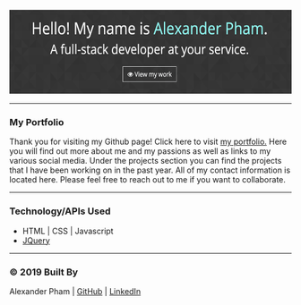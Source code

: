 <p align="center"><img width="600" height="150" src="images/portfolio.png" width="100%"/></p>

---
### My Portfolio
Thank you for visiting my Github page! Click here to visit [my portfolio.](https://925work.github.io/polished-portfolio/) Here you will find out more about me and my passions as well as links to my various social media. Under the projects section you can find the projects that I have been working on in the past year. All of my contact information is located here. Please feel free to reach out to me if you want to collaborate.

---
### Technology/APIs Used
* HTML | CSS | Javascript
* [JQuery](https://jquery.com/)

---
### © 2019 Built By
Alexander Pham | [GitHub](https://github.com/925work) |  [LinkedIn](https://www.linkedin.com/in/alexanderpham626/)